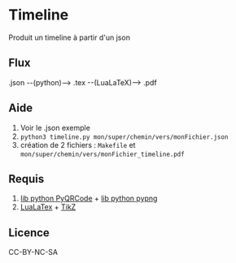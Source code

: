 # Timeline

Produit un timeline à partir d'un json

## Flux

.json --(python)--> .tex --(LuaLaTeX)--> .pdf

## Aide
1. Voir le .json exemple
2. `python3 timeline.py mon/super/chemin/vers/monFichier.json`
3. création de 2 fichiers : `Makefile` et `mon/super/chemin/vers/monFichier_timeline.pdf`

## Requis
1. [lib python  PyQRCode](https://pypi.org/project/PyQRCode/) + [lib python pypng](https://pypi.org/project/pypng/)
2. [LuaLaTex](http://luatex.org/) + [TikZ](https://www.ctan.org/pkg/pgf)

## Licence
CC-BY-NC-SA
